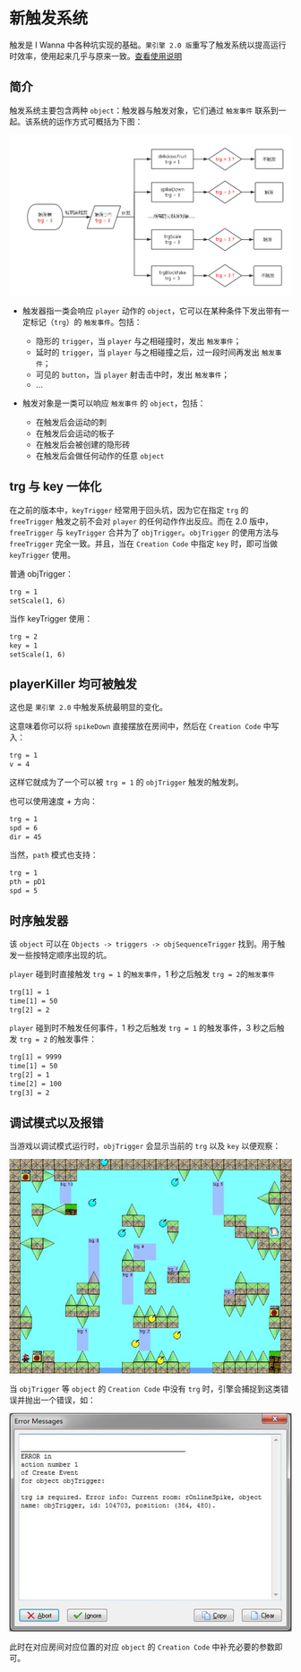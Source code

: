 # 新触发系统

触发是 I Wanna 中各种坑实现的基础。`果引擎 2.0 版`重写了触发系统以提高运行时效率，使用起来几乎与原来一致。[查看使用说明](/trigger?id=trg-与-key-一体化)

## 简介

触发系统主要包含两种 `object`：触发器与触发对象，它们通过 `触发事件` 联系到一起。该系统的运作方式可概括为下图：

![trigger system](_images/trigger.png)

* 触发器指一类会响应 `player` 动作的 `object`，它可以在某种条件下发出带有一定标记（`trg`）的 `触发事件`。包括：

  * 隐形的 `trigger`，当 `player` 与之相碰撞时，发出 `触发事件`；
  * 延时的 `trigger`，当 `player` 与之相碰撞之后，过一段时间再发出 `触发事件`；
  * 可见的 `button`，当 `player` 射击击中时，发出 `触发事件`；
  * ...

- 触发对象是一类可以响应 `触发事件` 的 `object`，包括：

  * 在触发后会运动的刺
  * 在触发后会运动的板子
  * 在触发后会被创建的隐形砖
  * 在触发后会做任何动作的任意 `object`

## trg 与 key 一体化

在之前的版本中，`keyTrigger` 经常用于回头坑，因为它在指定 `trg` 的 `freeTrigger` 触发之前不会对 `player` 的任何动作作出反应。而在 2.0 版中，`freeTrigger` 与 `keyTrigger` 合并为了 `objTrigger`。`objTrigger` 的使用方法与 `freeTrigger` 完全一致。并且，当在 `Creation Code` 中指定 `key` 时，即可当做 `keyTrigger` 使用。

普通 objTrigger：

```gml
trg = 1
setScale(1, 6)
```

当作 keyTrigger 使用：

```gml
trg = 2
key = 1
setScale(1, 6)
```

## playerKiller 均可被触发

这也是 `果引擎 2.0` 中触发系统最明显的变化。

这意味着你可以将 `spikeDown` 直接摆放在房间中，然后在 `Creation Code` 中写入：

```gml
trg = 1
v = 4
```

这样它就成为了一个可以被 `trg = 1` 的 `objTrigger` 触发的触发刺。

也可以使用速度 + 方向：

```gml
trg = 1
spd = 6
dir = 45
```

当然，`path` 模式也支持：

```gml
trg = 1
pth = pD1
spd = 5
```

## 时序触发器

该 `object` 可以在 `Objects -> triggers -> objSequenceTrigger` 找到。用于触发一些按特定顺序出现的坑。

`player` 碰到时直接触发 `trg = 1` 的`触发事件`，1 秒之后触发 `trg = 2`的`触发事件`

```gml
trg[1] = 1
time[1] = 50
trg[2] = 2
```

`player` 碰到时不触发任何事件，1 秒之后触发 `trg = 1` 的触发事件，3 秒之后触发 `trg = 2` 的触发事件：

```gml
trg[1] = 9999
time[1] = 50
trg[2] = 1
time[2] = 100
trg[3] = 2
```

## 调试模式以及报错

当游戏以调试模式运行时，`objTrigger` 会显示当前的 `trg` 以及 `key` 以便观察：

![trigger debug](_images/trigger-debug.jpg)

当 `objTrigger` 等 `object` 的 `Creation Code` 中没有 `trg` 时，引擎会捕捉到这类错误并抛出一个错误，如：

![trigger error](_images/trigger-error.jpg)

此时在对应房间对应位置的对应 `object` 的 `Creation Code` 中补充必要的参数即可。
